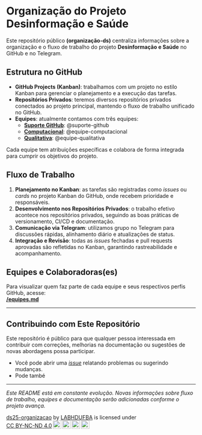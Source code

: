 # Organização do Projeto Desinformação e Saúde

Este repositório público **(organização-ds)** centraliza informações sobre a organização e o fluxo de trabalho do projeto **Desinformação e Saúde** no GitHub e no Telegram.

## Estrutura no GitHub

- **GitHub Projects (Kanban)**: trabalhamos com um projeto no estilo Kanban para gerenciar o planejamento e a execução das tarefas.  
- **Repositórios Privados**: teremos diversos repositórios privados conectados ao projeto principal, mantendo o fluxo de trabalho unificado no GitHub.  
- **Equipes**: atualmente contamos com três equipes:  
  - [**Suporte GitHub**](https://github.com/orgs/LABHDUFBA/teams/suporte-github): @suporte-github  
  - [**Computacional**](https://github.com/orgs/LABHDUFBA/teams/equipe-computacional): @equipe-computacional
  - [**Qualitativa**](https://github.com/orgs/LABHDUFBA/teams/equipe-qualitativa): @equipe-qualitativa

Cada equipe tem atribuições específicas e colabora de forma integrada para cumprir os objetivos do projeto.

## Fluxo de Trabalho

1. **Planejamento no Kanban**: as tarefas são registradas como *issues* ou *cards* no projeto Kanban do GitHub, onde recebem prioridade e responsáveis.  
2. **Desenvolvimento nos Repositórios Privados**: o trabalho efetivo acontece nos repositórios privados, seguindo as boas práticas de versionamento, CI/CD e documentação.  
3. **Comunicação via Telegram**: utilizamos grupo no Telegram para discussões rápidas, alinhamento diário e atualizações de status.  
4. **Integração e Revisão**: todas as *issues* fechadas e pull requests aprovadas são refletidas no Kanban, garantindo rastreabilidade e acompanhamento.

## Equipes e Colaboradoras(es)

Para visualizar quem faz parte de cada equipe e seus respectivos perfis GitHub, acesse:  
[**/equipes.md**](./equipes.md)

---

## Contribuindo com Este Repositório

Este repositório é público para que qualquer pessoa interessada em contribuir com correções, melhorias na documentação ou sugestões de novas abordagens possa participar.  
- Você pode abrir uma [*issue*](../../issues) relatando problemas ou sugerindo mudanças.  
- Pode també
---

*Este README está em constante evolução. Novas informações sobre fluxo de trabalho, equipes e documentação serão adicionadas conforme o projeto avança.*

<p xmlns:cc="http://creativecommons.org/ns#" xmlns:dct="http://purl.org/dc/terms/"><a property="dct:title" rel="cc:attributionURL" href="https://github.com/LABHDUFBA/organizacao-ds">ds25-organizacao</a> by <a rel="cc:attributionURL dct:creator" property="cc:attributionName" href="https://labhdufba.github.io/">LABHDUFBA</a> is licensed under <a href="https://creativecommons.org/licenses/by-nc-nd/4.0/?ref=chooser-v1" target="_blank" rel="license noopener noreferrer" style="display:inline-block;">CC BY-NC-ND 4.0<img style="height:22px!important;margin-left:3px;vertical-align:text-bottom;" src="https://mirrors.creativecommons.org/presskit/icons/cc.svg?ref=chooser-v1" alt=""><img style="height:22px!important;margin-left:3px;vertical-align:text-bottom;" src="https://mirrors.creativecommons.org/presskit/icons/by.svg?ref=chooser-v1" alt=""><img style="height:22px!important;margin-left:3px;vertical-align:text-bottom;" src="https://mirrors.creativecommons.org/presskit/icons/nc.svg?ref=chooser-v1" alt=""><img style="height:22px!important;margin-left:3px;vertical-align:text-bottom;" src="https://mirrors.creativecommons.org/presskit/icons/nd.svg?ref=chooser-v1" alt=""></a></p> 
